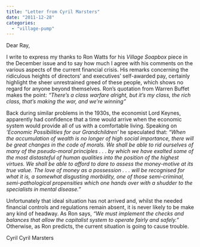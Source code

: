 ```yaml
---
title: "Letter from Cyril Marsters"
date: "2011-12-28"
categories: 
  - "village-pump"
---
```


Dear Ray,

I write to express my thanks to Ron Watts for his _Village Soapbox_ piece in the December issue and to say how much I agree with his comments on the various aspects of the current financial crisis. His remarks concerning the ridiculous heights of directors’ and executives’ self-awarded pay, certainly highlight the sheer unrestrained greed of these people, which shows no regard for anyone beyond themselves. Ron’s quotation from Warren Buffet makes the point: _“There’s a class warfare alright, but it’s my class, the rich class, that’s making the war, and we’re winning”_

Back during similar problems in the 1930s, the economist Lord Keynes, apparently had confidence that a time would arrive when the economic system would provide all of us with a comfortable living. Speaking on _‘Economic Possibilities for our Grandchildren’_ he speculated that: _“When the accumulation of wealth is no longer of high social importance, there will be great changes in the code of morals. We shall be able to rid ourselves of many of the pseudo-moral principles . . . by which we have exalted some of the most distasteful of human qualities into the position of the highest virtues. We shall be able to afford to dare to assess the money-motive at its true value. The love of money as a possession . . . will be recognised for what it is, a somewhat disgusting morbidity, one of those semi-criminal, semi-pathological propensities which one hands over with a shudder to the specialists in mental disease.”_

Unfortunately that ideal situation has not arrived and, whilst the needed financial controls and regulations remain absent, it is never likely to be make any kind of headway. As Ron says, _“We must implement the checks and balances that allow the capitalist system to operate fairly and safely.”_ Otherwise, as Ron predicts, the current situation is going to cause trouble.

Cyril Cyril Marsters
